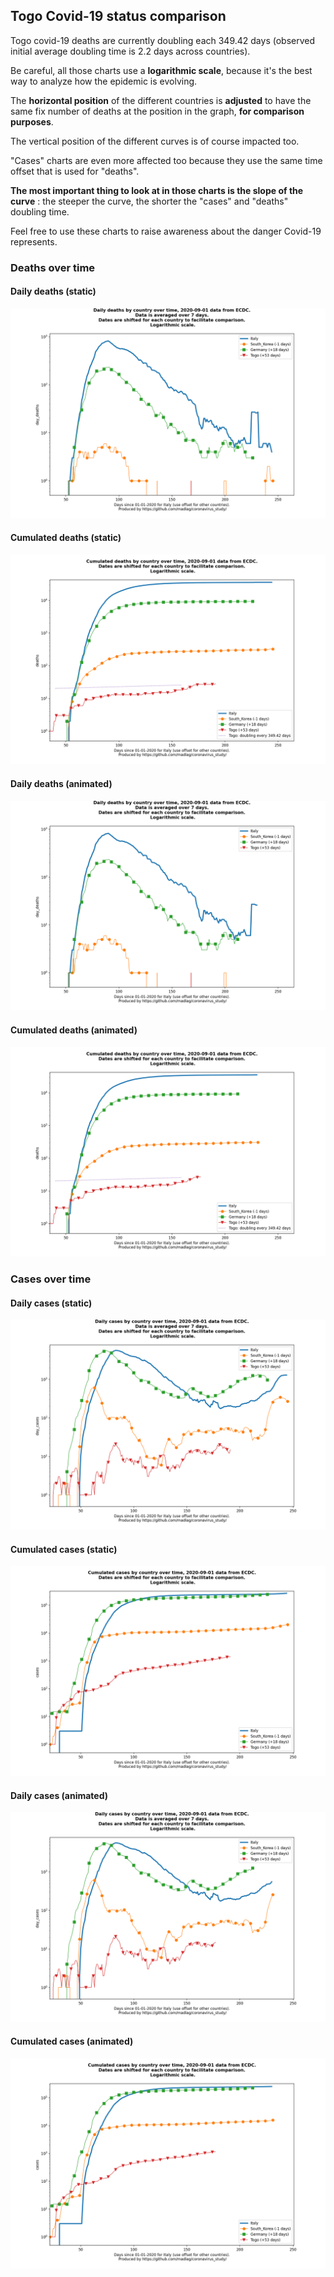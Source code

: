 ## Togo Covid-19 status comparison 

Togo covid-19 deaths are currently doubling each 349.42 days (observed initial average doubling time is 2.2 days across countries).



Be careful, all those charts use a **logarithmic scale**, because it's the best way to analyze how the epidemic is evolving.
 
The **horizontal position** of the different countries is **adjusted** to have the same fix number of deaths at the position in the graph, **for comparison purposes**.

The vertical position of the different curves is of course impacted too.

"Cases" charts are even more affected too because they use the same time offset that is used for "deaths".

**The most important thing to look at in those charts is the slope of the curve** : the steeper the curve, the shorter the "cases" and "deaths" doubling time.

Feel free to use these charts to raise awareness about the danger Covid-19 represents. 


 
### Deaths over time
 
#### Daily deaths (static)
![Togo covid-19 daily deaths static chart](https://raw.githubusercontent.com/madlag/coronavirus_study/master/notebooks/graphs/2020-09-01/countries/Togo/2020-09-01_Togo_day_deaths.png "Togo covid-19 day_deaths static chart")   
 
#### Cumulated deaths (static)
![Togo covid-19 cumulated deaths static chart](https://raw.githubusercontent.com/madlag/coronavirus_study/master/notebooks/graphs/2020-09-01/countries/Togo/2020-09-01_Togo_deaths.png "Togo covid-19 deaths static chart")   
 
#### Daily deaths (animated)
![Togo covid-19 daily deaths animated chart](https://raw.githubusercontent.com/madlag/coronavirus_study/master/notebooks/graphs/2020-09-01/countries/Togo/2020-09-01_Togo_day_deaths.gif "Togo covid-19 day_deaths animated chart")   
 
#### Cumulated deaths (animated)
![Togo covid-19 cumulated deaths animated chart](https://raw.githubusercontent.com/madlag/coronavirus_study/master/notebooks/graphs/2020-09-01/countries/Togo/2020-09-01_Togo_deaths.gif "Togo covid-19 deaths animated chart")   

 
### Cases over time
 
#### Daily cases (static)
![Togo covid-19 daily cases static chart](https://raw.githubusercontent.com/madlag/coronavirus_study/master/notebooks/graphs/2020-09-01/countries/Togo/2020-09-01_Togo_day_cases.png "Togo covid-19 day_cases static chart")   
 
#### Cumulated cases (static)
![Togo covid-19 cumulated cases static chart](https://raw.githubusercontent.com/madlag/coronavirus_study/master/notebooks/graphs/2020-09-01/countries/Togo/2020-09-01_Togo_cases.png "Togo covid-19 cases static chart")   
 
#### Daily cases (animated)
![Togo covid-19 daily cases animated chart](https://raw.githubusercontent.com/madlag/coronavirus_study/master/notebooks/graphs/2020-09-01/countries/Togo/2020-09-01_Togo_day_cases.gif "Togo covid-19 day_cases animated chart")   
 
#### Cumulated cases (animated)
![Togo covid-19 cumulated cases animated chart](https://raw.githubusercontent.com/madlag/coronavirus_study/master/notebooks/graphs/2020-09-01/countries/Togo/2020-09-01_Togo_cases.gif "Togo covid-19 cases animated chart")   

